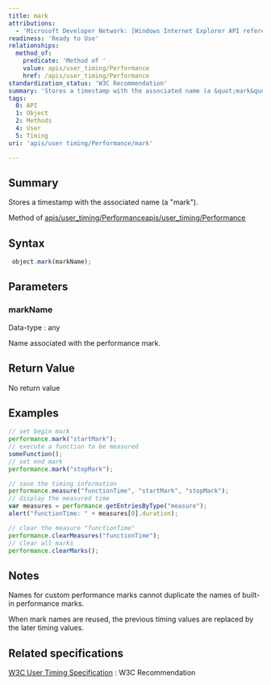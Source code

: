```yaml
---
title: mark
attributions:
  - 'Microsoft Developer Network: [Windows Internet Explorer API reference Article](http://msdn.microsoft.com/en-us/library/ie/hh828809%28v=vs.85%29.aspx)'
readiness: 'Ready to Use'
relationships:
  method_of:
    predicate: 'Method of '
    value: apis/user_timing/Performance
    href: /apis/user_timing/Performance
standardization_status: 'W3C Recommendation'
summary: 'Stores a timestamp with the associated name (a &quot;mark&quot;).'
tags:
  0: API
  1: Object
  2: Methods
  4: User
  5: Timing
uri: 'apis/user timing/Performance/mark'

---
```

## <span>Summary</span>

Stores a timestamp with the associated name (a &quot;mark&quot;).

Method of [apis/user\_timing/Performance](/apis/user_timing/Performance)[apis/user\_timing/Performance](/apis/user_timing/Performance)

## <span>Syntax</span>

``` js
 object.mark(markName);
```

## <span>Parameters</span>

### <span>markName</span>

 Data-type
:   any

 Name associated with the performance mark.

## <span>Return Value</span>

No return value

## <span>Examples</span>

``` js
// set begin mark
performance.mark("startMark");
// execute a function to be measured
someFunction();
// set end mark
performance.mark("stopMark");

// save the timing information
performance.measure("functionTime", "startMark", "stopMark");
// display the measured time
var measures = performance.getEntriesByType("measure");
alert("functionTime: " + measures[0].duration);

// clear the measure "functionTime"
performance.clearMeasures("functionTime");
// clear all marks
performance.clearMarks();
```

## <span>Notes</span>

Names for custom performance marks cannot duplicate the names of built-in performance marks.

When mark names are reused, the previous timing values are replaced by the later timing values.

## <span>Related specifications</span>

[W3C User Timing Specification](http://www.w3.org/TR/user-timing/)
:   W3C Recommendation
